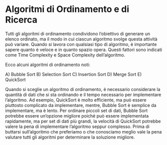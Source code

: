 # Algoritmi di Ordinamento e di Ricerca

Tutti gli algoritmi di ordinamento condividono l’obiettivo di generare un elenco ordinato, ma il modo in cui ciascun algoritmo svolge questa attività può variare.
Quando si lavora con qualsiasi tipo di algoritmo, è importante sapere quanto è veloce e in quanto spazio opera.
Questi fattori sono indicati come Time Complexity e Space Complexity dell’algoritmo.

Ecco alcuni algoritmi di ordinamento noti:

A) Bubble Sort
B) Selection Sort
C) Insertion Sort
D) Merge Sort
E) QuickSort

Quando si sceglie un algoritmo di ordinamento, è necessario considerare la quantità di dati che si sta ordinando e il tempo necessario per implementare l’algoritmo. Ad esempio, QuickSort è molto efficiente, ma può essere piuttosto complicato da implementare, mentre, Bubble Sort è semplice da implementare, ma è lento.
Per ordinare piccoli set di dati, Bubble Sort potrebbe essere un’opzione migliore poiché può essere implementata rapidamente, ma per set di dati più grandi, la velocità di QuickSort potrebbe valere la pena di implementare l’algoritmo seppur complesso. Prima di buttarsi sull’algoritmo che preferiamo o che conosciamo meglio vale la pena valutare tutti gli algoritmi per determinare la soluzione migliore.

